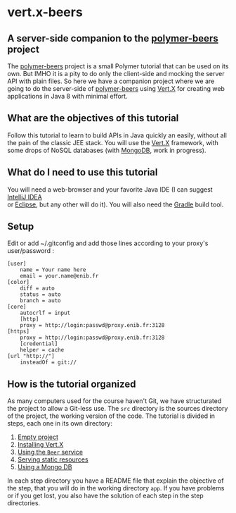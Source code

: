 # vert.x-beers


## A server-side companion to the [polymer-beers](https://github.com/LostInBrittany/polymer-beers) project

The [polymer-beers](https://github.com/LostInBrittany/polymer-beers) project is a small Polymer tutorial that can be 
used on its own. But IMHO it is a pity to do only the client-side and mocking the server API with plain files. So here 
we have a companion project where we are going to do the server-side of 
[polymer-beers](https://github.com/LostInBrittany/polymer-beers) using [Vert.X](https://vertx.io/) for creating web 
applications in Java 8 with minimal effort.

## What are the objectives of this tutorial

Follow this tutorial to learn to build APIs in Java quickly an easily, without all the pain of the classic JEE stack. 
You will use the [Vert.X](https://vertx.io/) framework, with some drops of NoSQL databases 
(with [MongoDB](http://mongodb.com), work in progress).

## What do I need to use this tutorial

You will need a web-browser and your favorite Java IDE (I can suggest [IntelliJ IDEA](https://www.jetbrains.com/idea/)  
or [Eclipse](http://eclipse.org), but any other will do it). You will also need the [Gradle](http://gradle.org) 
build tool.

## Setup 

Edit or add ~/.gitconfig and add those lines according to your proxy's user/password : 

    [user]
    	name = Your name here
    	email = your.name@enib.fr
    [color]
    	diff = auto
    	status = auto
    	branch = auto
    [core]
    	autocrlf = input
        [http]
    	proxy = http://login:passwd@proxy.enib.fr:3128
    [https]
    	proxy = http://login:passwd@proxy.enib.fr:3128
        [credential]
    	helper = cache
    [url "http://"]
        insteadOf = git://


## How is the tutorial organized ##

As many computers used for the course haven't Git, we have structurated the project to allow a Git-less use. The `src` 
directory is the sources directory of the project, the working version of the code. The tutorial is divided in steps, 
each one in its own directory:

1. [Empty project](./step-01/)
1. [Installing Vert.X](./step-02/)
1. [Using the `Beer` service](./step-03/)
1. [Serving static resources](./step-04/)
1. [Using a Mongo DB](./step-05/)

In each step directory you have a README file that explain the objective of the step, that you will do in the working 
directory `app`. If you have problems or if you get lost, you also have the solution of each step in the step 
directories.